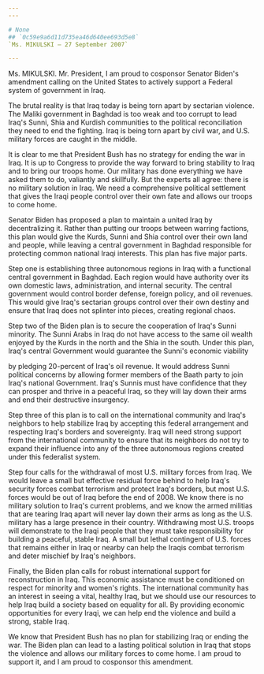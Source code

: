 ```yaml
---
---

# None
## `0c59e9a6d11d735ea46d640ee693d5e8`
`Ms. MIKULSKI — 27 September 2007`

---
```



Ms. MIKULSKI. Mr. President, I am proud to cosponsor Senator Biden's 
amendment calling on the United States to actively support a Federal 
system of government in Iraq.

The brutal reality is that Iraq today is being torn apart by 
sectarian violence. The Maliki government in Baghdad is too weak and 
too corrupt to lead Iraq's Sunni, Shia and Kurdish communities to the 
political reconciliation they need to end the fighting. Iraq is being 
torn apart by civil war, and U.S. military forces are caught in the 
middle.

It is clear to me that President Bush has no strategy for ending the 
war in Iraq. It is up to Congress to provide the way forward to bring 
stability to Iraq and to bring our troops home. Our military has done 
everything we have asked them to do, valiantly and skillfully. But the 
experts all agree: there is no military solution in Iraq. We need a 
comprehensive political settlement that gives the Iraqi people control 
over their own fate and allows our troops to come home.

Senator Biden has proposed a plan to maintain a united Iraq by 
decentralizing it. Rather than putting our troops between warring 
factions, this plan would give the Kurds, Sunni and Shia control over 
their own land and people, while leaving a central government in 
Baghdad responsible for protecting common national Iraqi interests. 
This plan has five major parts.

Step one is establishing three autonomous regions in Iraq with a 
functional central government in Baghdad. Each region would have 
authority over its own domestic laws, administration, and internal 
security. The central government would control border defense, foreign 
policy, and oil revenues. This would give Iraq's sectarian groups 
control over their own destiny and ensure that Iraq does not splinter 
into pieces, creating regional chaos.

Step two of the Biden plan is to secure the cooperation of Iraq's 
Sunni minority. The Sunni Arabs in Iraq do not have access to the same 
oil wealth enjoyed by the Kurds in the north and the Shia in the south. 
Under this plan, Iraq's central Government would guarantee the Sunni's 
economic viability


by pledging 20-percent of Iraq's oil revenue. It would address Sunni 
political concerns by allowing former members of the Baath party to 
join Iraq's national Government. Iraq's Sunnis must have confidence 
that they can prosper and thrive in a peaceful Iraq, so they will lay 
down their arms and end their destructive insurgency.

Step three of this plan is to call on the international community and 
Iraq's neighbors to help stabilize Iraq by accepting this federal 
arrangement and respecting Iraq's borders and sovereignty. Iraq will 
need strong support from the international community to ensure that its 
neighbors do not try to expand their influence into any of the three 
autonomous regions created under this federalist system.

Step four calls for the withdrawal of most U.S. military forces from 
Iraq. We would leave a small but effective residual force behind to 
help Iraq's security forces combat terrorism and protect Iraq's 
borders, but most U.S. forces would be out of Iraq before the end of 
2008. We know there is no military solution to Iraq's current problems, 
and we know the armed militias that are tearing Iraq apart will never 
lay down their arms as long as the U.S. military has a large presence 
in their country. Withdrawing most U.S. troops will demonstrate to the 
Iraqi people that they must take responsibility for building a 
peaceful, stable Iraq. A small but lethal contingent of U.S. forces 
that remains either in Iraq or nearby can help the Iraqis combat 
terrorism and deter mischief by Iraq's neighbors.

Finally, the Biden plan calls for robust international support for 
reconstruction in Iraq. This economic assistance must be conditioned on 
respect for minority and women's rights. The international community 
has an interest in seeing a vital, healthy Iraq, but we should use our 
resources to help Iraq build a society based on equality for all. By 
providing economic opportunities for every Iraqi, we can help end the 
violence and build a strong, stable Iraq.

We know that President Bush has no plan for stabilizing Iraq or 
ending the war. The Biden plan can lead to a lasting political solution 
in Iraq that stops the violence and allows our military forces to come 
home. I am proud to support it, and I am proud to cosponsor this 
amendment.